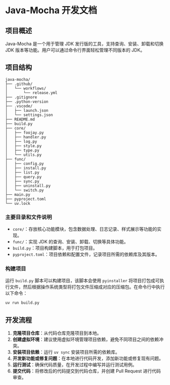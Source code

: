 # Java-Mocha 开发文档

## 项目概述
Java-Mocha 是一个用于管理 JDK 发行版的工具，支持查询、安装、卸载和切换 JDK 版本等功能。用户可以通过命令行界面轻松管理不同版本的 JDK。

## 项目结构
```plaintext
java-mocha/
├── .github/
│   └── workflows/
│       └── release.yml
├── .gitignore
├── .python-version
├── .vscode/
│   ├── launch.json
│   └── settings.json
├── README.md
├── build.py
├── core/
│   ├── foojay.py
│   ├── handler.py
│   ├── log.py
│   ├── style.py
│   ├── type.py
│   └── utils.py
├── func/
│   ├── config.py
│   ├── install.py
│   ├── list.py
│   ├── query.py
│   ├── sync.py
│   ├── uninstall.py
│   └── switch.py
├── main.py
├── pyproject.toml
└── uv.lock
```

### 主要目录和文件说明
- `core/`：存放核心功能模块，包含数据处理、日志记录、样式展示等功能的实现。
- `func/`：实现 JDK 的查询、安装、卸载、切换等具体功能。
- `build.py`：项目构建脚本，用于打包项目。
- `pyproject.toml`：项目依赖和配置文件，记录项目所需的依赖库及其版本。

### 构建项目
运行 `build.py` 脚本可以构建项目，该脚本会使用 `pyinstaller` 将项目打包成可执行文件，然后根据操作系统类型将打包文件压缩成对应的压缩包。在命令行中执行以下命令：

```bash
uv run build.py
```

## 开发流程
1. **克隆项目仓库**：从代码仓库克隆项目到本地。
2. **创建虚拟环境**：建议使用虚拟环境管理项目依赖，避免不同项目之间的依赖冲突。
3. **安装项目依赖**：运行 `uv sync` 安装项目所需的依赖库。
4. **开发新功能或修复问题**：在本地进行代码开发，添加新功能或修复现有问题。
5. **运行测试**：确保代码质量，在开发过程中编写并运行测试用例。
6. **提交代码**：将修改后的代码提交到代码仓库，并创建 Pull Request 进行代码审查。